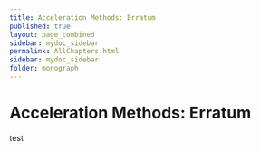 ```yaml
---
title: Acceleration Methods: Erratum
published: true
layout: page_combined
sidebar: mydoc_sidebar
permalink: AllChapters.html
sidebar: mydoc_sidebar
folder: monograph
---
```




# Acceleration Methods: Erratum

test
